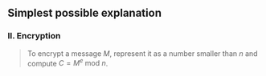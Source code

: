 ## Simplest possible explanation

### II. Encryption

> To encrypt a message $M$, represent it as a number smaller than $n$
> and compute $C = M^e\ \text{mod}\ n$.
